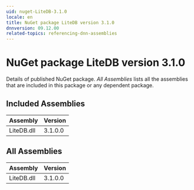 ```yaml
---
uid: nuget-LiteDB-3.1.0
locale: en
title: NuGet package LiteDB version 3.1.0
dnnversion: 09.12.00
related-topics: referencing-dnn-assemblies
---
```


# NuGet package LiteDB version 3.1.0
Details of published NuGet package.
*All Assemblies* lists all the assemblies that are included in this package or any dependent package.

## Included Assemblies

|Assembly|Version|
|---|---|
|LiteDB.dll|3.1.0.0|

## All Assemblies

|Assembly|Version|
|---|---|
|LiteDB.dll|3.1.0.0|


